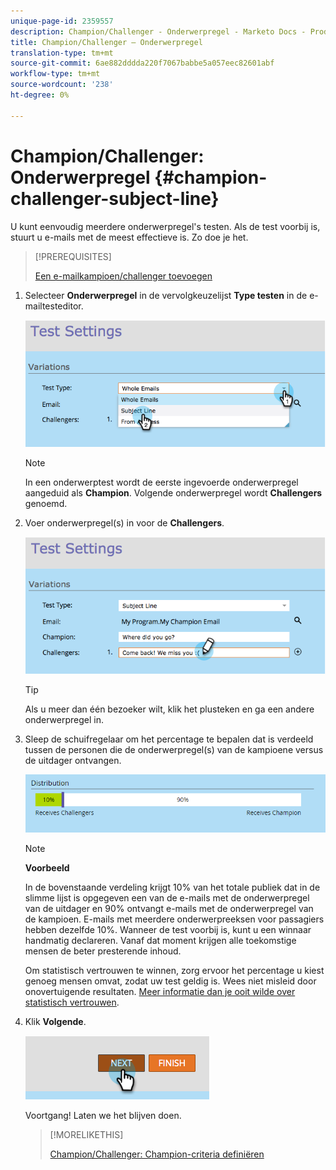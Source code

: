 ```yaml
---
unique-page-id: 2359557
description: Champion/Challenger - Onderwerpregel - Marketo Docs - Productdocumentatie
title: Champion/Challenger — Onderwerpregel
translation-type: tm+mt
source-git-commit: 6ae882dddda220f7067babbe5a057eec82601abf
workflow-type: tm+mt
source-wordcount: '238'
ht-degree: 0%

---
```



# Champion/Challenger: Onderwerpregel {#champion-challenger-subject-line}

U kunt eenvoudig meerdere onderwerpregel&#39;s testen. Als de test voorbij is, stuurt u e-mails met de meest effectieve is. Zo doe je het.

>[!PREREQUISITES]
>
>[Een e-mailkampioen/challenger toevoegen](/help/marketo/product-docs/email-marketing/general/functions-in-the-editor/email-tests-champion-challenger/add-an-email-champion-challenger.md)

1. Selecteer **Onderwerpregel** in de vervolgkeuzelijst **Type testen** in de e-mailtesteditor.

   ![](assets/image2014-9-15-12-3a37-3a50.png)

   >[!NOTE]
   >
   >In een onderwerptest wordt de eerste ingevoerde onderwerpregel aangeduid als **Champion**. Volgende onderwerpregel wordt **Challengers** genoemd.

1. Voer onderwerpregel(s) in voor de **Challengers**.

   ![](assets/image2014-9-15-12-3a38-3a4.png)

   >[!TIP]
   >
   >Als u meer dan één bezoeker wilt, klik het plusteken en ga een andere onderwerpregel in.

1. Sleep de schuifregelaar om het percentage te bepalen dat is verdeeld tussen de personen die de onderwerpregel(s) van de kampioene versus de uitdager ontvangen.

   ![](assets/image2015-8-7-15-3a19-3a50.png)

   >[!NOTE]
   >
   >**Voorbeeld**
   >
   >In de bovenstaande verdeling krijgt 10% van het totale publiek dat in de slimme lijst is opgegeven een van de e-mails met de onderwerpregel van de uitdager en 90% ontvangt e-mails met de onderwerpregel van de kampioen. E-mails met meerdere onderwerpreeksen voor passagiers hebben dezelfde 10%. Wanneer de test voorbij is, kunt u een winnaar handmatig declareren. Vanaf dat moment krijgen alle toekomstige mensen de beter presterende inhoud.

   Om statistisch vertrouwen te winnen, zorg ervoor het percentage u kiest genoeg mensen omvat, zodat uw test geldig is. Wees niet misleid door onovertuigende resultaten. [Meer informatie dan je ooit wilde over statistisch vertrouwen](https://en.wikipedia.org/wiki/Confidence_interval).

1. Klik **Volgende**.

   ![](assets/image2014-9-15-12-3a40-3a42.png)

   Voortgang! Laten we het blijven doen.

   >[!MORELIKETHIS]
   >
   >[Champion/Challenger: Champion-criteria definiëren](/help/marketo/product-docs/email-marketing/general/functions-in-the-editor/email-tests-champion-challenger/champion-challenger-define-champion-criteria.md)
